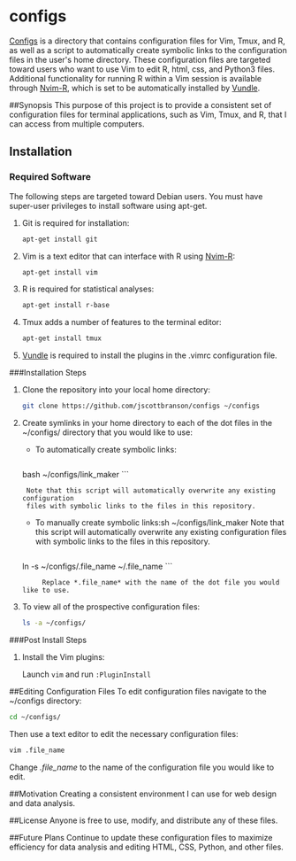 # configs
[Configs] is a directory that contains configuration files for Vim, Tmux, and R, as well as a script to automatically create symbolic links to the configuration files in the user's home directory. These configuration files are targeted toward users who want to use Vim to edit R, html, css, and Python3 files. Additional functionality for running R within a Vim session is available through [Nvim-R], which is set to be automatically installed by [Vundle].

##Synopsis
This purpose of this project is to provide a consistent set of configuration
files for terminal applications, such as Vim, Tmux, and R, that I can access from
multiple computers.

## Installation
### Required Software
The following steps are targeted toward Debian users. You must have super-user
privileges to install software using apt-get.

1. Git is required for installation:

	```bash
	apt-get install git
	```

2. Vim is a text editor that can interface with R using [Nvim-R]:

	```bash
	apt-get install vim
	```

3. R is required for statistical analyses:

	```bash
	apt-get install r-base
	```

4. Tmux adds a number of features to the terminal editor:

	```bash
	apt-get install tmux
	```

5. [Vundle] is required to install the plugins in the .vimrc configuration file.

###Installation Steps
1. Clone the repository into your local home directory:

	```bash
	git clone https://github.com/jscottbranson/configs ~/configs
	```

2. Create symlinks in your home directory to each of the dot files in the ~/configs/ directory that you would like to use:

	* To automatically create symbolic links:  
		```bash
    bash ~/configs/link_maker
		```

		Note that this script will automatically overwrite any existing configuration
		files with symbolic links to the files in this repository.

	* To manually create symbolic links:sh ~/configs/link_maker Note that this
	  script will automatically overwrite any existing configuration files with
		symbolic links to the files in this repository.  

		```bash
    ln -s ~/configs/.file_name ~/.file_name
		```

			Replace *.file_name* with the name of the dot file you would like to use.

3. To view all of the prospective configuration files:

	```bash
	ls -a ~/configs/
	```

###Post Install Steps
1. Install the Vim plugins:

	Launch `vim` and run `:PluginInstall`

##Editing Configuration Files
To edit configuration files navigate to the ~/configs directory:

```bash
cd ~/configs/
```

Then use a text editor to edit the necessary configuration files:

```bash
vim .file_name
```

Change *.file_name* to the name of the configuration file you would like to
edit.

##Motivation
Creating a consistent environment I can use for web design and data analysis.

##License
Anyone is free to use, modify, and distribute any of these files.

##Future Plans
Continue to update these configuration files to maximize efficiency for data
analysis and editing HTML, CSS, Python, and other files.

[configs]:https://github.com/jscottbranson/configs
[Vundle]:https://github.com/VundleVim/Vundle.vim
[Nvim-R]:https://github.com/jalvesaq/Nvim-R
